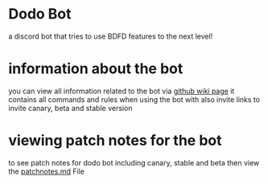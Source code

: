 # Dodo Bot

a discord bot that tries to use BDFD features to the next level!


# information about the bot
you can view all information related to the bot via [github wiki page](https://github.com/DodoGames7/Dodo-Bot-Wiki/wiki)
it contains all commands and rules when using the bot with also invite links to invite canary, beta and stable version

# viewing patch notes for the bot
to see patch notes for dodo bot including canary, stable and beta then view the [patchnotes.md](https://github.com/DodoGames7/dodoGames.github.io/blob/main/patchnotes.md) File
